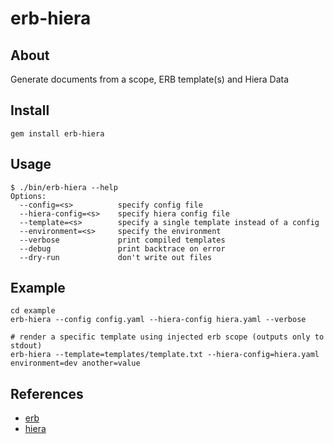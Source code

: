 # erb-hiera

## About

Generate documents from a scope, ERB template(s) and Hiera Data

## Install

```
gem install erb-hiera
```

## Usage

```
$ ./bin/erb-hiera --help
Options:
  --config=<s>          specify config file
  --hiera-config=<s>    specify hiera config file
  --template=<s>        specify a single template instead of a config
  --environment=<s>     specify the environment
  --verbose             print compiled templates
  --debug               print backtrace on error
  --dry-run             don't write out files
```

## Example

```
cd example
erb-hiera --config config.yaml --hiera-config hiera.yaml --verbose

# render a specific template using injected erb scope (outputs only to stdout)
erb-hiera --template=templates/template.txt --hiera-config=hiera.yaml environment=dev another=value
```

## References

* [erb](http://www.stuartellis.name/articles/erb/#writing-templates)
* [hiera](https://docs.puppet.com/hiera/)
